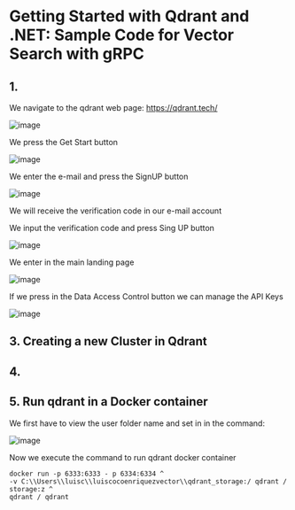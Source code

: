 # Getting Started with Qdrant and .NET: Sample Code for Vector Search with gRPC

## 1. 

We navigate to the qdrant web page: https://qdrant.tech/

![image](https://github.com/user-attachments/assets/1916e362-2697-4779-9ab3-a958cd416d1f)

We press the Get Start button 

![image](https://github.com/user-attachments/assets/34543537-ed42-4a44-8945-ad168483e909)

We enter the e-mail and press the SignUP button 

![image](https://github.com/user-attachments/assets/329b23d1-3a03-42de-8d4a-fbe221441498)

We will receive the verification code in our e-mail account

We input the verification code and press Sing UP button

![image](https://github.com/user-attachments/assets/d007beb1-4245-460d-9823-b15350d6bebb)

We enter in the main landing page 

![image](https://github.com/user-attachments/assets/2b0b5067-0997-4fe7-994b-7ef84b652b65)

If we press in the Data Access Control button we can manage the API Keys

![image](https://github.com/user-attachments/assets/b3772ed7-9e8a-4784-b851-eba598f29501)


## 3. Creating a new Cluster in Qdrant

## 4. 

## 5. Run qdrant in a Docker container

We first have to view the user folder name and set in in the command:

![image](https://github.com/user-attachments/assets/f1ec286f-9c8d-4277-85e0-fee34451ac8f)

Now we execute the command to run qdrant docker container

```
docker run -p 6333:6333 - p 6334:6334 ^
-v C:\\Users\\luisc\\luiscocoenriquezvector\\qdrant_storage:/ qdrant / storage:z ^
qdrant / qdrant
```
